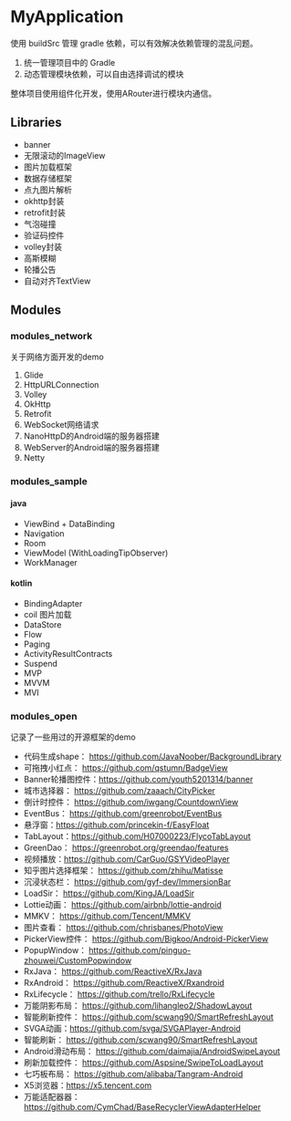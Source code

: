 # MyApplication

使用 buildSrc 管理 gradle 依赖，可以有效解决依赖管理的混乱问题。

1. 统一管理项目中的 Gradle
2. 动态管理模块依赖，可以自由选择调试的模块

整体项目使用组件化开发，使用ARouter进行模块内通信。

## Libraries

* banner
* 无限滚动的ImageView
* 图片加载框架
* 数据存储框架
* 点九图片解析
* okhttp封装
* retrofit封装
* 气泡碰撞
* 验证码控件
* volley封装
* 高斯模糊
* 轮播公告
* 自动对齐TextView

## Modules

### modules_network

关于网络方面开发的demo

1. Glide
2. HttpURLConnection
3. Volley
4. OkHttp
5. Retrofit
6. WebSocket网络请求
7. NanoHttpD的Android端的服务器搭建
8. WebServer的Android端的服务器搭建
9. Netty

### modules_sample

#### java

* ViewBind + DataBinding
* Navigation
* Room
* ViewModel (WithLoadingTipObserver)
* WorkManager

#### kotlin

* BindingAdapter
* coil 图片加载
* DataStore
* Flow
* Paging
* ActivityResultContracts
* Suspend
* MVP
* MVVM
* MVI

### modules_open

记录了一些用过的开源框架的demo

* 代码生成shape： https://github.com/JavaNoober/BackgroundLibrary
* 可拖拽小红点： https://github.com/qstumn/BadgeView
* Banner轮播图控件：https://github.com/youth5201314/banner
* 城市选择器： https://github.com/zaaach/CityPicker
* 倒计时控件： https://github.com/iwgang/CountdownView
* EventBus： https://github.com/greenrobot/EventBus
* 悬浮窗：https://github.com/princekin-f/EasyFloat
* TabLayout：https://github.com/H07000223/FlycoTabLayout
* GreenDao： https://greenrobot.org/greendao/features
* 视频播放：https://github.com/CarGuo/GSYVideoPlayer
* 知乎图片选择框架： https://github.com/zhihu/Matisse
* 沉浸状态栏： https://github.com/gyf-dev/ImmersionBar
* LoadSir： https://github.com/KingJA/LoadSir
* Lottie动画： https://github.com/airbnb/lottie-android
* MMKV： https://github.com/Tencent/MMKV
* 图片查看： https://github.com/chrisbanes/PhotoView
* PickerView控件： https://github.com/Bigkoo/Android-PickerView
* PopupWindow： https://github.com/pinguo-zhouwei/CustomPopwindow
* RxJava： https://github.com/ReactiveX/RxJava
* RxAndroid： https://github.com/ReactiveX/Rxandroid
* RxLifecycle： https://github.com/trello/RxLifecycle
* 万能阴影布局： https://github.com/lihangleo2/ShadowLayout
* 智能刷新控件： https://github.com/scwang90/SmartRefreshLayout
* SVGA动画：https://github.com/svga/SVGAPlayer-Android
* 智能刷新： https://github.com/scwang90/SmartRefreshLayout
* Android滑动布局： https://github.com/daimajia/AndroidSwipeLayout
* 刷新加载控件： https://github.com/Aspsine/SwipeToLoadLayout
* 七巧板布局： https://github.com/alibaba/Tangram-Android
* X5浏览器：https://x5.tencent.com
* 万能适配器器： https://github.com/CymChad/BaseRecyclerViewAdapterHelper
